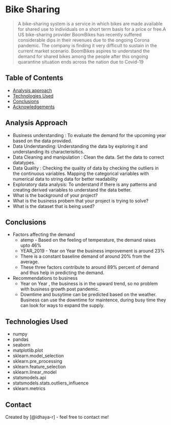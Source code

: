# Bike Sharing
>    A bike-sharing system is a service in which bikes are made available for shared use to individuals on a short term basis for a price or free.A US bike-sharing provider BoomBikes has recently suffered considerable dips in their revenues due to the ongoing Corona pandemic. The company is finding it very difficult to sustain in the current market scenario.  BoomBikes aspires to understand the demand for shared bikes among the people after this ongoing quarantine situation ends across the nation due to Covid-19



## Table of Contents
* [Analysis approach](#analysis-approach)
* [Technologies Used](#technologies-used)
* [Conclusions](#conclusions)
* [Acknowledgements](#acknowledgements)

<!-- You can include any other section that is pertinent to your problem -->

## Analysis Approach
- Business understanding : To evaluate the demand for the upcoming year based on the data provided.
- Data Understanding:  Understanding the data by exploring it and understanding its characterisitics.
- Data Cleaning and manipulation : Clean the data. Set the data to correct datatypes. 
- Data Quality : Checking the quality of data by checking the outliers in the continuous variables. 
    Mapping the categorical variables with numerical data to string data for better readability
- Exploratory data analysis:  To understand if there is any patterns and creating derived variables to understand the data better.
- What is the background of your project?
- What is the business probem that your project is trying to solve?
- What is the dataset that is being used?

<!-- You don't have to answer all the questions - just the ones relevant to your project. -->

## Conclusions
- Factors affecting the demand
     - atemp - Based on the feeling of temperature, the demand raises upto 46%
     - YEAR_2019 - Year on Year the business improvement is around 23%
     - There is a constant baseline demand of around 20% from the average.
     - These three factors contribute to around 89% percent of demand and thus help in predicting the demand.
- Recommendations to business
    - Year on Year , the business is in the upward trend, so no problem with business growth post pandemic.
    - Downtime and busytime can be predicted based on the weather. Business can use the downtime for maintence, during busy time they can look for ways to expand the supply.

<!-- You don't have to answer all the questions - just the ones relevant to your project. -->


## Technologies Used
- numpy
- pandas
- seaborn
- matplotlib.plot
- sklearn.model_selection
- sklearn.pre_processing
- sklearn.feature_selection
- sklearn.linear_model
- statsmodels.api
- statsmodels.stats.outliers_influence
- sklearn.metrics
<!-- As the libraries versions keep on changing, it is recommended to mention the version of library used in this project -->

## Contact
Created by [@idhaya-r] - feel free to contact me!


<!-- Optional -->
<!-- ## License -->
<!-- This project is open source and available under the [... License](). -->

<!-- You don't have to include all sections - just the one's relevant to your project -->
